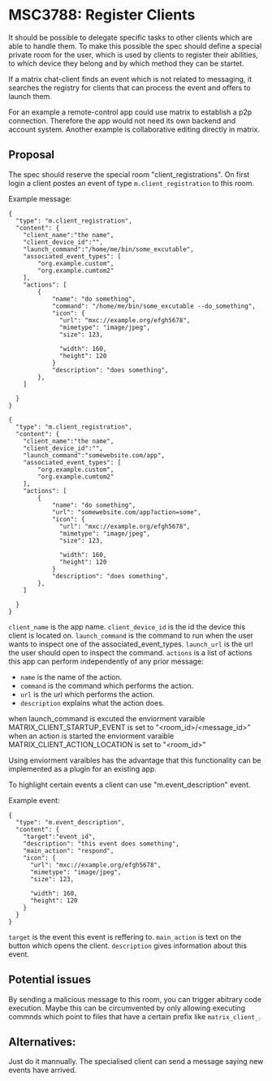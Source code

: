 # MSC3788: Register Clients
It should be possible to delegate specific tasks to other clients which are able to handle them. To make this 
possible the spec should define a special private room for the user, which is used by clients to register their 
abilities, to which device they belong and by which method they can be startet.

If a matrix chat-client finds an event which is not related to messaging, it searches the registry for clients
that can process the event and offers to launch them.

For an example a remote-control app could use matrix to establish a p2p connection. Therefore the app would not
need its own backend and account system. Another example is collaborative editing directly in matrix.

## Proposal

The spec should reserve the special room "client_registrations". 
On first login a client postes an event of type `m.client_registration` to this room.

Example message:
```
{
  "type": "m.client_registration",
  "content": {
    "client_name":"the name",
    "client_device_id":"",
    "launch_command":"/home/me/bin/some_excutable",
    "associated_event_types": [
        "org.example.custom",
        "org.example.cumtom2"
    ],
    "actions": [
        {
            "name": "do something",
            "command": "/home/me/bin/some_excutable --do_something",
            "icon": {
              "url": "mxc://example.org/efgh5678",
              "mimetype": "image/jpeg",
              "size": 123,

              "width": 160,
              "height": 120
            }
            "description": "does something",
        },
    ]
    
  }
}
```

```
{
  "type": "m.client_registration",
  "content": {
    "client_name":"the name",
    "client_device_id":"",
    "launch_command":"somewebsite.com/app",
    "associated_event_types": [
        "org.example.custom",
        "org.example.cumtom2"
    ],
    "actions": [
        {
            "name": "do something",
            "url": "somewebsite.com/app?action=some",
            "icon": {
              "url": "mxc://example.org/efgh5678",
              "mimetype": "image/jpeg",
              "size": 123,

              "width": 160,
              "height": 120
            }
            "description": "does something",
        },
    ]
    
  }
}
```

`client_name` is the app name.
`client_device_id` is the id the device this client is located on.
`launch_command` is the command to run when the user wants to inspect one of the associated_event_types.
`launch_url` is the url the user should open to inspect the command.
`actions` is a list of actions this app can perform independently of any prior message:
- `name` is the name of the action.
- `command` is the command which performs the action.
- `url` is the url which performs the action.
- `description` explains what the action does.

when launch_command is excuted the enviorment varaible MATRIX_CLIENT_STARTUP_EVENT is set to "<room_id>/<message_id>"
when an action is started the enviorment varaible MATRIX_CLIENT_ACTION_LOCATION is set to "<room_id>"

Using enviorment varaibles has the advantage that this functionality can be implemented as a plugin for an existing app.

To highlight certain events a client can use "m.event_description" event.

Example event:
```
{
  "type": "m.event_description",
  "content": {
    "target":"event_id",
    "description": "this event does something",
    "main_action": "respond",
    "icon": {
      "url": "mxc://example.org/efgh5678",
      "mimetype": "image/jpeg",
      "size": 123,

      "width": 160,
      "height": 120
    }
  }
}
```

`target` is the event this event is reffering to.
`main_action` is text on the button which opens the client.
`description` gives information about this event.

## Potential issues
By sending a malicious message to this room, you can trigger abitrary code execution. Maybe this can be circumvented
by only allowing executing commnds which point to files that have a certain prefix like `matrix_client_`.

## Alternatives:
Just do it mannually. The specialised client can send a message saying new events have arrived.
